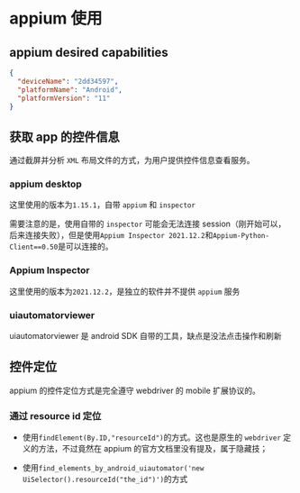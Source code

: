# appium 使用

## appium desired capabilities

```json
{
  "deviceName": "2dd34597",
  "platformName": "Android",
  "platformVersion": "11"
}
```

## 获取 app 的控件信息

通过截屏并分析 `XML` 布局文件的方式，为用户提供控件信息查看服务。

### appium desktop

这里使用的版本为`1.15.1`，自带 `appium` 和 `inspector`

需要注意的是，使用自带的 `inspector` 可能会无法连接 session（刚开始可以，后来连接失败），但是使用`Appium Inspector 2021.12.2`和`Appium-Python-Client==0.50`是可以连接的。

### Appium Inspector

这里使用的版本为`2021.12.2`，是独立的软件并不提供 `appium` 服务

### uiautomatorviewer

uiautomatorviewer 是 android SDK 自带的工具，缺点是没法点击操作和刷新

## 控件定位

appium 的控件定位方式是完全遵守 webdriver 的 mobile 扩展协议的。

### 通过 resource id 定位

- 使用`findElement(By.ID,"resourceId")`的方式。这也是原生的 `webdriver` 定义的方法，不过竟然在 appium 的官方文档里没有提及，属于隐藏技；

- 使用`find_elements_by_android_uiautomator('new UiSelector().resourceId("the_id")')`的方式
